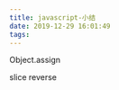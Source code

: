 ```yaml
---
title: javascript-小结
date: 2019-12-29 16:01:49
tags:
---
```



Object.assign
    <script src="https://cn.vuejs.org/js/vue.js"></script>
    <script src="https://cdn.jsdelivr.net/npm/axios@0.12.0/dist/axios.min.js"></script>
    <script src="https://cdn.jsdelivr.net/npm/lodash@4.13.1/lodash.min.js"></script>

slice
reverse
